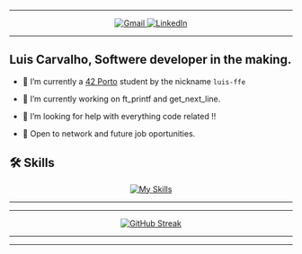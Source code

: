 ________________________________________________________________________________________________________________
<!-- 
LINKS AND BANNERS FOR EMAIL LINKED IN ETC centered using markdown
-->
<div align="center">
  <a href="mailto:carvalho96filipe@gmail.com">
    <img src="https://img.shields.io/badge/-Gmail-%23333?style=for-the-badge&logo=gmail&logoColor=white" target="_blank" alt="Gmail">
  </a>
  <a href="https://www.linkedin.com/in/luis-filipe-f-1018ba139/" target="_blank">
    <img src="https://img.shields.io/badge/-LinkedIn-%230077B5?style=for-the-badge&logo=linkedin&logoColor=white" target="_blank" alt="LinkedIn">
  </a>
</div>

________________________________________________________________________________________________________________

## **Luis Carvalho**, Softwere developer in the making.


- 🌱 I’m currently a [42 Porto](https://www.42porto.com/) student by the nickname `luis-ffe`


- 🔭 I’m currently working on ft_printf and get_next_line.
- 🤔 I’m looking for help with everything code related !!
- 💬 Open to network and future job oportunities.

  
<!-- Usefull links for me and you.
LINKED IN !          https://www.linkedin.com/in/luis-filipe-f-1018ba139/

HERE     https://dev.to/arnabdeypolimi/some-useful-resources-for-github-readme-122c
         https://codemaker2016.medium.com/tips-and-tricks-to-create-an-awesome-github-profile-readme-ce3825a355c7
-->

## 🛠️ Skills

<!-- 
SKILL ICONS!
-->

<p align="center">
  <a href="https://skillicons.dev">
    <img src="https://skillicons.dev/icons?i=blender,c,swift,vscode,github,ps,autocad,ai,linux" alt="My Skills">
  </a>
</p>

________________________________________________________________________________________________________________
________________________________________________________________________________________________________________

<p align="center">
  <a href="https://git.io/streak-stats">
    <img src="https://github-readme-streak-stats.herokuapp.com?user=codemaker2015&theme=blueberry&date_format=M%20j%5B%2C%20Y%5D" alt="GitHub Streak">
  </a>
</p>

________________________________________________________________________________________________________________
________________________________________________________________________________________________________________
